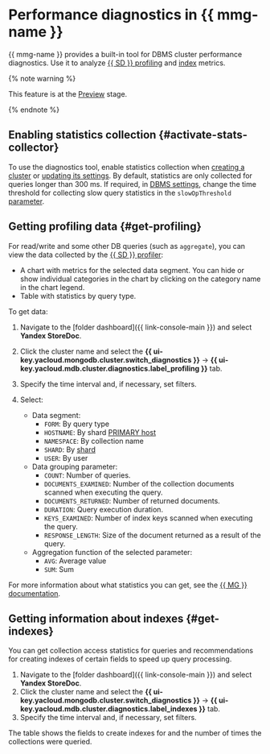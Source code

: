 # Performance diagnostics in {{ mmg-name }}

{{ mmg-name }} provides a built-in tool for DBMS cluster performance diagnostics. Use it to analyze [{{ SD }} profiling](#get-profiling) and [index](#get-indexes) metrics.

{% note warning %}


This feature is at the [Preview](../../overview/concepts/launch-stages.md) stage.


{% endnote %}

## Enabling statistics collection {#activate-stats-collector}

To use the diagnostics tool, enable statistics collection when [creating a cluster](cluster-create.md) or [updating its settings](update.md#change-additional-settings). By default, statistics are only collected for queries longer than 300 ms. If required, in [DBMS settings](update.md#change-mongod-config), change the time threshold for collecting slow query statistics in the `slowOpThreshold` [parameter](../concepts/settings-list.md#setting-slow-op-threshold).

## Getting profiling data {#get-profiling}

For read/write and some other DB queries (such as `aggregate`), you can view the data collected by the [{{ SD }} profiler](tools.md#explore-profiler):

- A chart with metrics for the selected data segment. You can hide or show individual categories in the chart by clicking on the category name in the chart legend.
- Table with statistics by query type.

To get data:

1. Navigate to the [folder dashboard]({{ link-console-main }}) and select **Yandex StoreDoc**.
1. Click the cluster name and select the **{{ ui-key.yacloud.mongodb.cluster.switch_diagnostics }}** → **{{ ui-key.yacloud.mdb.cluster.diagnostics.label_profiling }}** tab.
1. Specify the time interval and, if necessary, set filters.
1. Select:

   * Data segment:
       * `FORM`: By query type
       * `HOSTNAME`: By shard [PRIMARY host](../concepts/replication.md)
       * `NAMESPACE`: By collection name
       * `SHARD`: By [shard](../concepts/sharding.md)
       * `USER`: By user
   * Data grouping parameter:
       * `COUNT`: Number of queries.
       * `DOCUMENTS_EXAMINED`: Number of the collection documents scanned when executing the query.
       * `DOCUMENTS_RETURNED`: Number of returned documents.
       * `DURATION`: Query execution duration.
       * `KEYS_EXAMINED`: Number of index keys scanned when executing the query.
       * `RESPONSE_LENGTH`: Size of the document returned as a result of the query.
   * Aggregation function of the selected parameter:
       * `AVG`: Average value
       * `SUM`: Sum
   
For more information about what statistics you can get, see the [{{ MG }} documentation](https://docs.mongodb.com/manual/reference/database-profiler/#output-reference).

## Getting information about indexes {#get-indexes}

You can get collection access statistics for queries and recommendations for creating indexes of certain fields to speed up query processing.

1. Navigate to the [folder dashboard]({{ link-console-main }}) and select **Yandex StoreDoc**.
1. Click the cluster name and select the **{{ ui-key.yacloud.mongodb.cluster.switch_diagnostics }}** → **{{ ui-key.yacloud.mdb.cluster.diagnostics.label_indexes }}** tab.
1. Specify the time interval and, if necessary, set filters.

The table shows the fields to create indexes for and the number of times the collections were queried.

